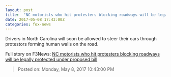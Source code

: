 ```yaml
---
layout: post
title:  "NC motorists who hit protesters blocking roadways will be legally protected under proposed bill"
date: 2017-05-08 17:43:00Z
categories: fox-news
---
```


Drivers in North Carolina will soon be allowed to steer their cars through protestors forming human walls on the road.


Full story on F3News: [NC motorists who hit protesters blocking roadways will be legally protected under proposed bill](http://www.f3nws.com/n/ESS2DD)

> Posted on: Monday, May 8, 2017 10:43:00 PM
